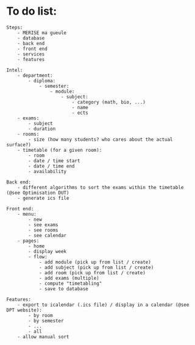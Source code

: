 To do list:
===========

	Steps:
		- MERISE ma gueule
		- database
		- back end
		- front end
		- services
		- features

	Intel:
		- department:
			- diploma:
				- semester:
					- module:
						- subject:
							- category (math, bio, ...)
							- name
							- ects
		- exams:
			- subject
			- duration
		- rooms:
			- size (how many students? who cares about the actual surface?)
		- timetable (for a given room):
			- room
			- date / time start
			- date / time end
			- availability

	Back end:
		- different algorithms to sort the exams within the timetable (@see Optimisation DUT)
		- generate ics file

	Front end:
		- menu:
			- new
			- see exams
			- see rooms
			- see calendar
		- pages:
			- home
			- display week
			- flow:
				- add module (pick up from list / create)
				- add subject (pick up from list / create)
				- add room (pick up from list / create)
				- add exams (multiple)
				- compute "timetabling"
				- save to database

	Features:
		- export to icalendar (.ics file) / display in a calendar (@see DPT website):
			- by room
			- by semester
			- ...
			- all
		- allow manual sort
